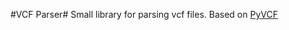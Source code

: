 #VCF Parser#
Small library for parsing vcf files. Based on [PyVCF](https://github.com/jdoughertyii/PyVCF)
